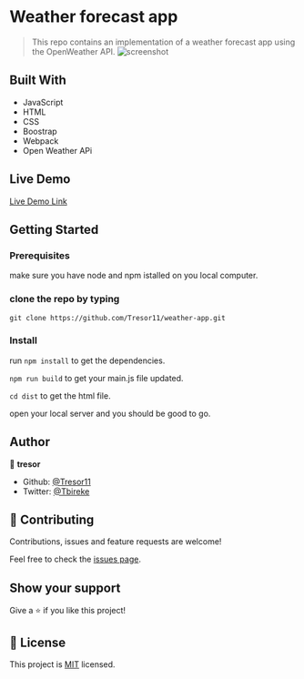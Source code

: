 # Weather forecast app

> This repo contains an implementation of a weather forecast app using the OpenWeather API.
![screenshot](./shoot.png)

## Built With

- JavaScript
- HTML
- CSS
- Boostrap
- Webpack
- Open Weather APi

## Live Demo

[Live Demo Link](https://rawcdn.githack.com/Tresor11/weather-app/4f9168043619b255732e9fe95c99197d22b5ddfe/dist/index.html)


## Getting Started

### Prerequisites
make sure you have node and npm istalled on you local computer.
### clone the repo by typing
```git clone https://github.com/Tresor11/weather-app.git```
### Install
run 
```npm install```
to get the dependencies.

```npm run build```
to get your main.js file updated.

```cd dist```
to get the html file.

open your local server and you should be good to go.

## Author

👤 **tresor**

- Github: [@Tresor11](https://github.com/Tresor11)
- Twitter: [@Tbireke](https://twitter.com/Tbireke)

## 🤝 Contributing

Contributions, issues and feature requests are welcome!

Feel free to check the [issues page](issues/).

## Show your support

Give a ⭐️ if you like this project!

## 📝 License

This project is [MIT](lic.url) licensed.

